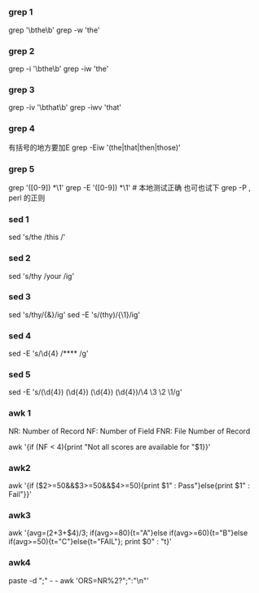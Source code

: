 ##

### grep 1
grep '\bthe\b'
grep -w 'the'

### grep 2
grep -i '\bthe\b'
grep -iw 'the'

### grep 3
grep -iv '\bthat\b'
grep -iwv 'that'


### grep 4
有括号的地方要加E
grep -Eiw '(the|that|then|those)'

### grep 5
grep '\([0-9]\) *\1'
grep -E '([0-9]) *\1' # 本地测试正确
也可也试下 grep -P , perl 的正则

### sed 1
sed 's/the /this /'
### sed 2
sed  's/thy /your /ig'

### sed 3
sed  's/thy/{&}/ig'
sed  -E 's/(thy)/{\1}/ig'

### sed 4
sed -E 's/\d{4} /**** /g'

### sed 5
sed -E 's/(\d{4}) (\d{4}) (\d{4}) (\d{4})/\4 \3 \2 \1/g'


### awk 1
NR: Number of Record
NF: Number of Field
FNR: File Number of Record

awk '{if (NF < 4){print "Not all scores are available for "$1}}'

### awk2
awk '{if ($2>=50&&$3>=50&&$4>=50){print $1" : Pass"}else{print $1" : Fail"}}'

### awk3
awk '{avg=($2+$3+$4)/3; if(avg>=80){t="A"}else if(avg>=60){t="B"}else if(avg>=50){t="C"}else{t="FAIL"}; print $0" : "t}'

### awk4
paste -d ";" - -
awk 'ORS=NR%2?";":"\n"'

